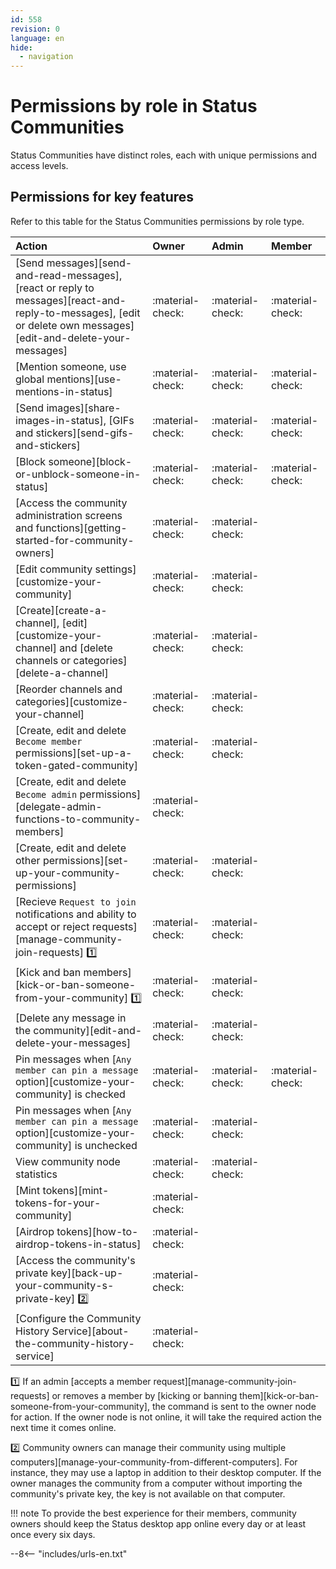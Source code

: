 ```yaml
---
id: 558
revision: 0
language: en
hide:
  - navigation
---
```


# Permissions by role in Status Communities

Status Communities have distinct roles, each with unique permissions and access levels.

## Permissions for key features

Refer to this table for the Status Communities permissions by role type.

| Action                                                                                                                                                           | Owner            | Admin            | Member           |
|:-----------------------------------------------------------------------------------------------------------------------------------------------------------------|:-----------------|:-----------------|:-----------------|
| [Send messages][send-and-read-messages], [react or reply to messages][react-and-reply-to-messages], [edit or delete own messages][edit-and-delete-your-messages] | :material-check: | :material-check: | :material-check: |
| [Mention someone, use global mentions][use-mentions-in-status]                                                                                                   | :material-check: | :material-check: | :material-check: |
| [Send images][share-images-in-status], [GIFs and stickers][send-gifs-and-stickers]                                                                               | :material-check: | :material-check: | :material-check: |
| [Block someone][block-or-unblock-someone-in-status]                                                                                                              | :material-check: | :material-check: | :material-check: |
| [Access the community administration screens and functions][getting-started-for-community-owners]                                                                | :material-check: | :material-check: |                  |
| [Edit community settings][customize-your-community]                                                                                                              | :material-check: | :material-check: |                  |
| [Create][create-a-channel], [edit][customize-your-channel] and [delete channels or categories][delete-a-channel]                                                 | :material-check: | :material-check: |                  |
| [Reorder channels and categories][customize-your-channel]                                                                                                        | :material-check: | :material-check: |                  |
| [Create, edit and delete `Become member` permissions][set-up-a-token-gated-community]                                                                                | :material-check: | :material-check: |                  |
| [Create, edit and delete `Become admin` permissions][delegate-admin-functions-to-community-members]                                                              | :material-check: |                  |                  |
| [Create, edit and delete other permissions][set-up-your-community-permissions]                                                                                   | :material-check: | :material-check: |                  |
| [Recieve `Request to join` notifications and ability to accept or reject requests][manage-community-join-requests] :one:                                         | :material-check: | :material-check: |                  |
| [Kick and ban members][kick-or-ban-someone-from-your-community] :one:                                                                                            | :material-check: | :material-check: |                  |
| [Delete any message in the community][edit-and-delete-your-messages]                                                                                             | :material-check: | :material-check: |                  |
| Pin messages when [`Any member can pin a message` option][customize-your-community] is checked                                                                   | :material-check: | :material-check: | :material-check: |
| Pin messages when [`Any member can pin a message` option][customize-your-community] is unchecked                                                                 | :material-check: | :material-check: |                  |
| View community node statistics                                                                                                                                   | :material-check: | :material-check: |                  |
| [Mint tokens][mint-tokens-for-your-community]                                                                                                                    | :material-check: |                  |                  |
| [Airdrop tokens][how-to-airdrop-tokens-in-status]                                                                                                                | :material-check: |                  |                  |
| [Access the community's private key][back-up-your-community-s-private-key] :two:                                                                                 | :material-check: |                  |                  |
| [Configure the Community History Service][about-the-community-history-service]                                                                                   | :material-check: |                  |                  |

:one: If an admin [accepts a member request][manage-community-join-requests] or removes a member by [kicking or banning them][kick-or-ban-someone-from-your-community], the command is sent to the owner node for action. If the owner node is not online, it will take the required action the next time it comes online.

:two: Community owners can manage their community using multiple computers][manage-your-community-from-different-computers]. For instance, they may use a laptop in addition to their desktop computer. If the owner manages the community from a computer without importing the community's private key, the key is not available on that computer.

!!! note
    To provide the best experience for their members, community owners should keep the Status desktop app online every day or at least once every six days.

--8<-- "includes/urls-en.txt"
